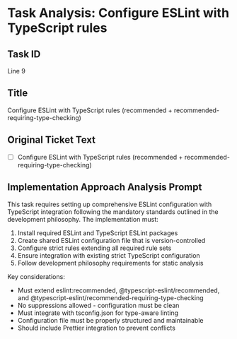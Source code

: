 # Task Analysis: Configure ESLint with TypeScript rules

## Task ID
Line 9

## Title
Configure ESLint with TypeScript rules (recommended + recommended-requiring-type-checking)

## Original Ticket Text
- [ ] Configure ESLint with TypeScript rules (recommended + recommended-requiring-type-checking)

## Implementation Approach Analysis Prompt

This task requires setting up comprehensive ESLint configuration with TypeScript integration following the mandatory standards outlined in the development philosophy. The implementation must:

1. Install required ESLint and TypeScript ESLint packages
2. Create shared ESLint configuration file that is version-controlled
3. Configure strict rules extending all required rule sets
4. Ensure integration with existing strict TypeScript configuration
5. Follow development philosophy requirements for static analysis

Key considerations:
- Must extend eslint:recommended, @typescript-eslint/recommended, and @typescript-eslint/recommended-requiring-type-checking
- No suppressions allowed - configuration must be clean
- Must integrate with tsconfig.json for type-aware linting
- Configuration file must be properly structured and maintainable
- Should include Prettier integration to prevent conflicts